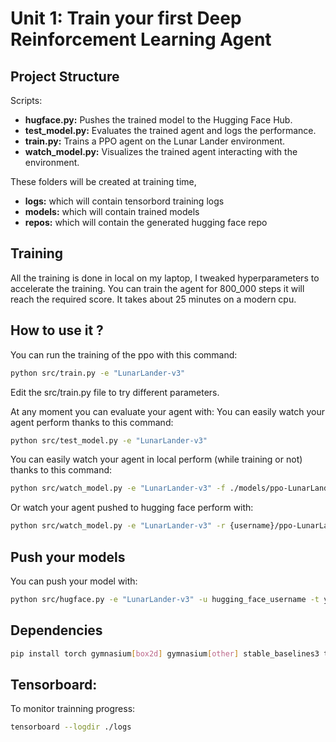 # Unit 1: Train your first Deep Reinforcement Learning Agent

## Project Structure

Scripts:
* **hugface.py:** Pushes the trained model to the Hugging Face Hub.
* **test_model.py:** Evaluates the trained agent and logs the performance.
* **train.py:** Trains a PPO agent on the Lunar Lander environment.
* **watch_model.py:** Visualizes the trained agent interacting with the environment.

These folders will be created at training time,
* **logs:** which will contain tensorbord training logs
* **models:** which will contain trained models
* **repos:** which will contain the generated hugging face repo

## Training

All the training is done in local on my laptop, I tweaked hyperparameters to accelerate the training.
You can train the agent for 800_000 steps it will reach the required score. It takes about 25 minutes on a modern cpu.

## How to use it ?

You can run the training of the ppo with this command:

```bash
python src/train.py -e "LunarLander-v3"
```

Edit the src/train.py file to try different parameters. 

At any moment you can evaluate your agent with:
You can easily watch your agent perform thanks to this command:
```bash
python src/test_model.py -e "LunarLander-v3"
```

You can easily watch your agent in local perform (while training or not) thanks to this command:
```bash
python src/watch_model.py -e "LunarLander-v3" -f ./models/ppo-LunarLander-v3/best_model.zip
```

Or watch your agent pushed to hugging face perform with:
```bash
python src/watch_model.py -e "LunarLander-v3" -r {username}/ppo-LunarLander-v3 -f ./models/ppo-LunarLander-v3/best_model.zip
```

## Push your models

You can push your model with:
```bash
python src/hugface.py -e "LunarLander-v3" -u hugging_face_username -t your_token
```

## Dependencies

```bash
pip install torch gymnasium[box2d] gymnasium[other] stable_baselines3 tensorboard huggingface-hub huggingface-sb3
```

## Tensorboard:

To monitor trainning progress:

```bash
tensorboard --logdir ./logs
```
